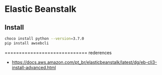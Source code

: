 # Elastic Beanstalk

## Install

```sh
choco install python --version=3.7.0
pip install awsebcli
```

=============================
rederences

- https://docs.aws.amazon.com/pt_br/elasticbeanstalk/latest/dg/eb-cli3-install-advanced.html